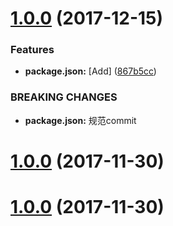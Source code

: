 <a name="1.0.0"></a>
# [1.0.0](https://gitlab.com/evan.yuanzh/pwa-generator/compare/v1.0.2...v1.0.0) (2017-12-15)


### Features

* **package.json:** [Add] ([867b5cc](https://gitlab.com/evan.yuanzh/pwa-generator/commit/867b5cc))


### BREAKING CHANGES

* **package.json:** 规范commit



<a name="1.0.0"></a>
# [1.0.0](/compare/v1.0.1...v1.0.0) (2017-11-30)



<a name="1.0.0"></a>
# [1.0.0](/compare/v1.0.1...v1.0.0) (2017-11-30)



